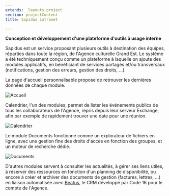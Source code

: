 ```yaml
---
extends: _layouts.project
section: projectContent
title: Sapidus intranet

---
```


**Conception et développement d'une plateforme d'outils à usage interne**

Sapidus est un service proposant plusieurs outils à destination des équipes, réparties dans toute la région, de l'Agence culturelle Grand Est. Le système a été techniquement conçu comme un plateforme à laquelle on ajoute des modules applicatifs, en bénéficiant de services partagés et/ou transversaux (notifications, gestion des erreurs, gestion des droits, ...).

La page d'accueil personnalisable propose de retrouver les dernières données de chaque module.

![Accueil](/assets/img/sapidus/home.png)

Calendrier, l'un des modules, permet de lister les événements publics de tous les collaborateurs de l'Agence, repris depuis leur serveur Exchange, afin par exemple de rapidement trouver une date pour une réunion.

![Calendrier](/assets/img/sapidus/calendar.png)

Le module Documents fonctionne comme un explorateur de fichiers en ligne, avec une gestion fine des droits d'accès en fonction des groupes, et un moteur de recherche dédié.

![Documents](/assets/img/sapidus/documents.png)

D'autres modules servent à consulter les actualités, à gérer ses liens utiles, à réserver des ressources en fonction d'un planning de disponibilité, ou encore à créer et archiver des documents de gestion (factures, lettres, ...) en liaison automatisée avec [Beatus](/p/beatus), le CRM développé par Code 16 pour le compte de l'Agence.